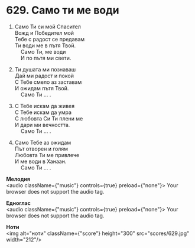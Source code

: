 # 629. Само ти ме води  

1. Само Ти си мой Спасител  
Вожд и Победител мой  
Тебе с радост се предавам  
Ти води ме в пътя Твой.  
    Само Ти, ме води  
    И по пътя ми свети.  

2. Ти душата ми познаваш  
Дай ми радост и покой  
С Тебе смело аз заставам  
И ожидам пътя Твой.  
    Само Ти ... .  

3. С Тебе искам да живея  
С Тебе искам да умра  
С любовта Си Ти плени ме  
И дари ми вечността.  
    Само Ти ... .  

4. Само Тебе аз ожидам  
Път отворен и голям  
Любовта Ти ме привлече  
И ме води в Ханаан.  
    Само Ти ... .  

__Мелодия__  
<audio className={"music"} controls={true} preload={"none"}><source src="mp3/629.mp3" type="audio/mpeg"/>
Your browser does not support the audio tag.
</audio>  

__Едноглас__  
<audio className={"music"} controls={true} preload={"none"}><source src="transp/629.mp3" type="audio/mpeg"/>
Your browser does not support the audio tag.
</audio>  

__Ноти__  
<img alt="ноти" className={"score"} height="300" src="scores/629.jpg" width="212"/>
